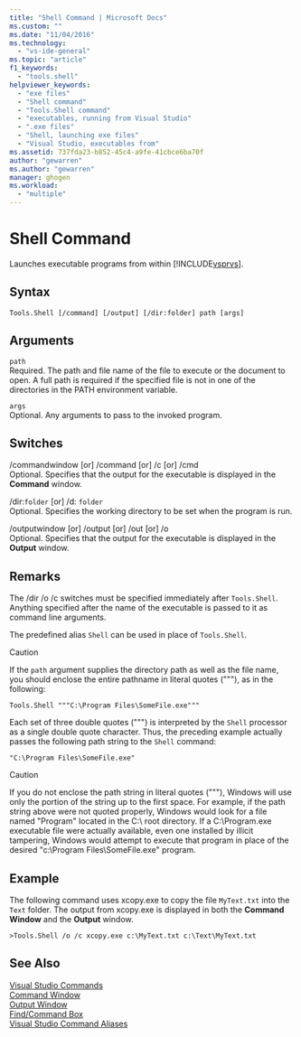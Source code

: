 ```yaml
---
title: "Shell Command | Microsoft Docs"
ms.custom: ""
ms.date: "11/04/2016"
ms.technology: 
  - "vs-ide-general"
ms.topic: "article"
f1_keywords: 
  - "tools.shell"
helpviewer_keywords: 
  - "exe files"
  - "Shell command"
  - "Tools.Shell command"
  - "executables, running from Visual Studio"
  - ".exe files"
  - "Shell, launching exe files"
  - "Visual Studio, executables from"
ms.assetid: 737fda23-b852-45c4-a9fe-41cbce6ba70f
author: "gewarren"
ms.author: "gewarren"
manager: ghogen
ms.workload: 
  - "multiple"
---
```

# Shell Command
Launches executable programs from within [!INCLUDE[vsprvs](../../code-quality/includes/vsprvs_md.md)].  
  
## Syntax  
  
```  
Tools.Shell [/command] [/output] [/dir:folder] path [args]  
```  
  
## Arguments  
 `path`  
 Required. The path and file name of the file to execute or the document to open. A full path is required if the specified file is not in one of the directories in the PATH environment variable.  
  
 `args`  
 Optional. Any arguments to pass to the invoked program.  
  
## Switches  
 /commandwindow [or] /command [or] /c [or] /cmd  
 Optional. Specifies that the output for the executable is displayed in the **Command** window.  
  
 /dir:`folder` [or] /d: `folder`  
 Optional. Specifies the working directory to be set when the program is run.  
  
 /outputwindow [or] /output [or] /out [or] /o  
 Optional. Specifies that the output for the executable is displayed in the **Output** window.  
  
## Remarks  
 The /dir /o /c switches must be specified immediately after `Tools.Shell`. Anything specified after the name of the executable is passed to it as command line arguments.  
  
 The predefined alias `Shell` can be used in place of `Tools.Shell`.  
  
> [!CAUTION]
>  If the `path` argument supplies the directory path as well as the file name, you should enclose the entire pathname in literal quotes ("""), as in the following:  
  
```  
Tools.Shell """C:\Program Files\SomeFile.exe"""  
```  
  
 Each set of three double quotes (""") is interpreted by the `Shell` processor as a single double quote character. Thus, the preceding example actually passes the following path string to the `Shell` command:  
  
```  
"C:\Program Files\SomeFile.exe"  
```  
  
> [!CAUTION]
>  If you do not enclose the path string in literal quotes ("""), Windows will use only the portion of the string up to the first space. For example, if the path string above were not quoted properly, Windows would look for a file named "Program" located in the C:\ root directory. If a C:\Program.exe executable file were actually available, even one installed by illicit tampering, Windows would attempt to execute that program in place of the desired "c:\Program Files\SomeFile.exe" program.  
  
## Example  
 The following command uses xcopy.exe to copy the file `MyText.txt` into the `Text` folder. The output from xcopy.exe is displayed in both the **Command Window** and the **Output** window.  
  
```  
>Tools.Shell /o /c xcopy.exe c:\MyText.txt c:\Text\MyText.txt  
```  
  
## See Also  
 [Visual Studio Commands](../../ide/reference/visual-studio-commands.md)   
 [Command Window](../../ide/reference/command-window.md)   
 [Output Window](../../ide/reference/output-window.md)   
 [Find/Command Box](../../ide/find-command-box.md)   
 [Visual Studio Command Aliases](../../ide/reference/visual-studio-command-aliases.md)